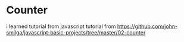# Counter

i learned tutorial from javascript tutorial from https://github.com/john-smilga/javascript-basic-projects/tree/master/02-counter
